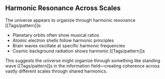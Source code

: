 ## Harmonic Resonance Across Scales

The universe appears to organize through harmonic resonance [[Tags/pattern]]s:

- Planetary orbits often show musical ratios
- Atomic electron shells follow harmonic principles
- Brain waves oscillate at specific harmonic frequencies
- Cosmic background radiation shows harmonic [[Tags/pattern]]s

This suggests the universe might organize through something like standing wave [[Tags/pattern]]s in the information field—creating coherence across vastly different scales through shared harmonics.